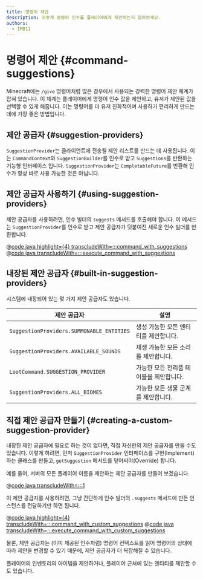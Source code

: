 ```yaml
---
title: 명령어 제안
description: 어떻게 명령어 인수를 플레이어에게 제안하는지 알아보세요.
authors:
  - IMB11
---
```


# 명령어 제안 {#command-suggestions}

Minecraft에는 `/give` 명령어처럼 많은 경우에서 사용되는 강력한 명령어 제안 체계가 잡혀 있습니다. 이 체계는 플레이어에게 명령어 인수 값을 제안하고, 유저가 제안된 값을 선택할 수 있게 해줍니다. 이는 명령어를 더 유저 친화적이며 사용하기 편리하게 만드는 데에 가장 좋은 방법입니다.

## 제안 공급자 {#suggestion-providers}

`SuggestionProvider`는 클라이언트에 전송될 제안 리스트를 만드는 데 사용됩니다. 이는 `CommandContext`와 `SuggestionBuilder`를 인수로 받고 `Suggestions`를 반환하는 기능형 인터페이스 입니다. `SuggestionProvider`는 `CompletableFuture`를 반환해 인수가 항상 바로 사용 가능한 것은 아닙니다.

## 제안 공급자 사용하기 {#using-suggestion-providers}

제안 공급자를 사용하려면, 인수 빌더의 `suggests` 메서드를 호출해야 합니다. 이 메서드는 `SuggestionProvider`를 인수로 받고 제안 공급자가 덧붙여진 새로운 인수 빌더를 반환합니다.

@[code java highlight={4} transcludeWith=:::command_with_suggestions](@/reference/1.21/src/main/java/com/example/docs/command/FabricDocsReferenceCommands.java)
@[code java transcludeWith=:::execute_command_with_suggestions](@/reference/1.21/src/main/java/com/example/docs/command/FabricDocsReferenceCommands.java)

## 내장된 제안 공급자 {#built-in-suggestion-providers}

시스템에 내장되어 있는 몇 가지 제안 공급자도 있습니다.

| 제안 공급자                                    | 설명                                     |
| ----------------------------------------- | -------------------------------------- |
| `SuggestionProviders.SUMMONABLE_ENTITIES` | 생성 가능한 모든 엔티티를 제안합니다.  |
| `SuggestionProviders.AVAILABLE_SOUNDS`    | 재생 가능한 모든 소리를 제안합니다.   |
| `LootCommand.SUGGESTION_PROVIDER`         | 가능한 모든 전리품 테이블을 제안합니다. |
| `SuggestionProviders.ALL_BIOMES`          | 가능한 모든 생물 군계를 제안합니다.   |

## 직접 제안 공급자 만들기 {#creating-a-custom-suggestion-provider}

내장된 제안 공급자에 필요로 하는 것이 없다면, 직접 자신만의 제안 공급자를 만들 수도 있습니다. 이렇게 하려면, 먼저 `SuggestionProvider` 인터페이스를 구현(Implement)하는 클래스를 만들고, `getSuggestion` 메서드를 덮어써야(Override) 합니다.

예를 들어, 서버의 모든 플레이어 이름을 제안하는 제안 공급자를 만들어 보겠습니다.

@[code java transcludeWith=:::1](@/reference/1.21/src/main/java/com/example/docs/command/PlayerSuggestionProvider.java)

이 제안 공급자를 사용하려면, 그냥 간단하게 인수 빌더의 `.suggests` 메서드에 만든 인스턴스를 전달하기만 하면 됩니다.

@[code java highlight={4} transcludeWith=:::command_with_custom_suggestions](@/reference/1.21/src/main/java/com/example/docs/command/FabricDocsReferenceCommands.java)
@[code java transcludeWith=:::execute_command_with_custom_suggestions](@/reference/1.21/src/main/java/com/example/docs/command/FabricDocsReferenceCommands.java)

물론, 제안 공급자는 (이미 제공된 인수처럼) 명령어 컨텍스트를 읽어 명령어의 상태에 따라 제안을 변경할 수 있기 때문에, 제안 공급자가 더 복잡해질 수 있습니다.

플레이어의 인벤토리의 아이템을 제안하거나, 플레이어 근처에 있는 엔티티를 제안할 수도 있습니다.
